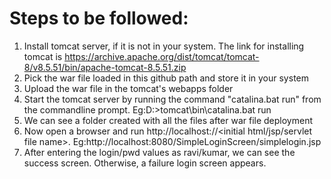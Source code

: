 # Steps to be followed:
1) Install tomcat server, if it is not in your system. The link for installing tomcat is https://archive.apache.org/dist/tomcat/tomcat-8/v8.5.51/bin/apache-tomcat-8.5.51.zip
2) Pick the war file loaded in this github path and store it in your system
3) Upload the war file in the tomcat's webapps folder
4) Start the tomcat server by running the command "catalina.bat run" from the commandline prompt. Eg:D:\>tomcat\bin\catalina.bat run
5) We can see a folder created with all the files after war file deployment
6) Now open a browser and run http://localhost:<port>/<war file name>/<initial html/jsp/servlet file name>. Eg:http://localhost:8080/SimpleLoginScreen/simplelogin.jsp
7) After entering the login/pwd values as ravi/kumar, we can see the success screen. Otherwise, a failure login screen appears.
